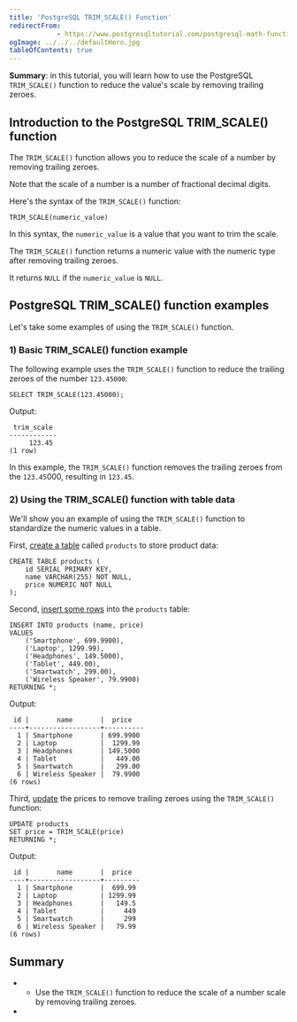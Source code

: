 ```yaml
---
title: 'PostgreSQL TRIM_SCALE() Function'
redirectFrom: 
            - https://www.postgresqltutorial.com/postgresql-math-functions/postgresql-trim_scale/
ogImage: ../../../defaultHero.jpg
tableOfContents: true
---
```


**Summary**: in this tutorial, you will learn how to use the PostgreSQL `TRIM_SCALE()` function to reduce the value's scale by removing trailing zeroes.



## Introduction to the PostgreSQL TRIM_SCALE() function



The `TRIM_SCALE()` function allows you to reduce the scale of a number by removing trailing zeroes.



Note that the scale of a number is a number of fractional decimal digits.



Here's the syntax of the `TRIM_SCALE()` function:



```
TRIM_SCALE(numeric_value)
```



In this syntax, the `numeric_value` is a value that you want to trim the scale.



The `TRIM_SCALE()` function returns a numeric value with the numeric type after removing trailing zeroes.



It returns `NULL` if the `numeric_value` is `NULL`.



## PostgreSQL TRIM_SCALE() function examples



Let's take some examples of using the `TRIM_SCALE()` function.



### 1) Basic TRIM_SCALE() function example



The following example uses the `TRIM_SCALE()` function to reduce the trailing zeroes of the number `123.45000`:



```
SELECT TRIM_SCALE(123.45000);
```



Output:



```
 trim_scale
------------
     123.45
(1 row)
```



In this example, the `TRIM_SCALE()` function removes the trailing zeroes from the `123.45`000, resulting in `123.45`.



### 2) Using the TRIM_SCALE() function with table data



We'll show you an example of using the `TRIM_SCALE()` function to standardize the numeric values in a table.



First, [create a table](/docs/postgresql/postgresql-create-table) called `products` to store product data:



```
CREATE TABLE products (
    id SERIAL PRIMARY KEY,
    name VARCHAR(255) NOT NULL,
    price NUMERIC NOT NULL
);
```



Second, [insert some rows](/docs/postgresql/postgresql-insert-multiple-rows) into the `products` table:



```
INSERT INTO products (name, price)
VALUES
    ('Smartphone', 699.9900),
    ('Laptop', 1299.99),
    ('Headphones', 149.5000),
    ('Tablet', 449.00),
    ('Smartwatch', 299.00),
    ('Wireless Speaker', 79.9900)
RETURNING *;
```



Output:



```
 id |       name       |  price
----+------------------+----------
  1 | Smartphone       | 699.9900
  2 | Laptop           |  1299.99
  3 | Headphones       | 149.5000
  4 | Tablet           |   449.00
  5 | Smartwatch       |   299.00
  6 | Wireless Speaker |  79.9900
(6 rows)
```



Third, [update](/docs/postgresql/postgresql-update) the prices to remove trailing zeroes using the `TRIM_SCALE()` function:



```
UPDATE products
SET price = TRIM_SCALE(price)
RETURNING *;
```



Output:



```
 id |       name       |  price
----+------------------+---------
  1 | Smartphone       |  699.99
  2 | Laptop           | 1299.99
  3 | Headphones       |   149.5
  4 | Tablet           |     449
  5 | Smartwatch       |     299
  6 | Wireless Speaker |   79.99
(6 rows)
```



## Summary



- - Use the `TRIM_SCALE()` function to reduce the scale of a number scale by removing trailing zeroes.
- 

